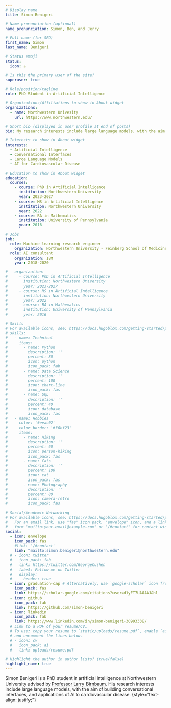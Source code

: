 ```yaml
---
# Display name
title: Simon Benigeri

# Name pronunciation (optional)
name_pronunciation: Simon, Ben, and Jerry

# Full name (for SEO)
first_name: Simon
last_name: Benigeri

# Status emoji
status:
  icon: ☕️

# Is this the primary user of the site?
superuser: true

# Role/position/tagline
role: PhD Student in Artificial Intelligence

# Organizations/Affiliations to show in About widget
organizations:
  - name: Northwestern Univesity
    url: https://www.northwestern.edu/

# Short bio (displayed in user profile at end of posts)
bio: My research interests include large language models, with the aim of building conversational interfaces, and applications of AI to cardiovascular disease.

# Interests to show in About widget
interests:
  - Artificial Intelligence
  - Conversational Interfaces
  - Large Language Models
  - AI for Cardiovascular Disease

# Education to show in About widget
education:
  courses:
    - course: PhD in Artificial Intelligence
      institution: Northwestern University
      year: 2023-2027
    - course: MS in Artificial Intelligence
      institution: Northwestern University
      year: 2022
    - course: BA in Mathematics
      institution: University of Pennsylvania
      year: 2016

# Jobs
job:
  role: Machine learning research engineer
    organization: Northwestern University - Feinberg School of Medicine
  role: AI consultant
    organization: IBM
    year: 2018-2020

#   organization:
#     - course: PhD in Artificial Intelligence
#       institution: Northwestern University
#       year: 2023-2027
#     - course: MS in Artificial Intelligence
#       institution: Northwestern University
#       year: 2022
#     - course: BA in Mathematics
#       institution: University of Pennsylvania
#       year: 2016

# Skills
# For available icons, see: https://docs.hugoblox.com/getting-started/page-builder/#icons
# skills:
#   - name: Technical
#     items:
#       - name: Python
#         description: ''
#         percent: 80
#         icon: python
#         icon_pack: fab
#       - name: Data Science
#         description: ''
#         percent: 100
#         icon: chart-line
#         icon_pack: fas
#       - name: SQL
#         description: ''
#         percent: 40
#         icon: database
#         icon_pack: fas
#   - name: Hobbies
#     color: '#eeac02'
#     color_border: '#f0bf23'
#     items:
#       - name: Hiking
#         description: ''
#         percent: 60
#         icon: person-hiking
#         icon_pack: fas
#       - name: Cats
#         description: ''
#         percent: 100
#         icon: cat
#         icon_pack: fas
#       - name: Photography
#         description: ''
#         percent: 80
#         icon: camera-retro
#         icon_pack: fas

# Social/Academic Networking
# For available icons, see: https://docs.hugoblox.com/getting-started/page-builder/#icons
#   For an email link, use "fas" icon pack, "envelope" icon, and a link in the
#   form "mailto:your-email@example.com" or "/#contact" for contact widget.
social:
  - icon: envelope
    icon_pack: fas
    #link: '/#contact'
    link: "mailto:simon.benigeri@northwestern.edu"
  # - icon: twitter
  #   icon_pack: fab
  #   link: https://twitter.com/GeorgeCushen
  #   label: Follow me on Twitter
  #   display:
  #     header: true
  - icon: graduation-cap # Alternatively, use `google-scholar` icon from `ai` icon pack
    icon_pack: fas
    link: https://scholar.google.com/citations?user=d1yFT7UAAAAJ&hl
  - icon: github
    icon_pack: fab
    link: https://github.com/simon-benigeri
  - icon: linkedin
    icon_pack: fab
    link: https://www.linkedin.com/in/simon-benigeri-30993338/
  # Link to a PDF of your resume/CV.
  # To use: copy your resume to `static/uploads/resume.pdf`, enable `ai` icons in `params.yaml`,
  # and uncomment the lines below.
  # - icon: cv
  #   icon_pack: ai
  #   link: uploads/resume.pdf

# Highlight the author in author lists? (true/false)
highlight_name: true
---
```


Simon Benigeri is a PhD student in artificial intelligence at Northwestern University advised by [Professor Larry Birnbaum][def]. His research interests include large language models, with the aim of building conversational interfaces, and applications of AI to cardiovascular disease.
{style="text-align: justify;"}

[def]: https://www.mccormick.northwestern.edu/research-faculty/directory/profiles/birnbaum-larry.html